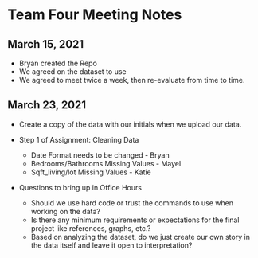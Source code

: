 # Team Four Meeting Notes

## March 15, 2021
- Bryan created the Repo
- We agreed on the dataset to use
- We agreed to meet twice a week, then re-evaluate from time to time.

## March 23, 2021
- Create a copy of the data with our initials when we upload our data.

- Step 1 of Assignment: Cleaning Data 
  - Date Format needs to be changed - Bryan
  - Bedrooms/Bathrooms Missing Values - Mayel
  - Sqft_living/lot Missing Values - Katie

- Questions to bring up in Office Hours
  - Should we use hard code or trust the commands to use when working on the data? 
  - Is there any minimum requirements or expectations for the final project like references, graphs, etc.?
  - Based on analyzing the dataset, do we just create our own story in the data itself and leave it open to interpretation?
